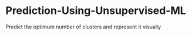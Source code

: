 # Prediction-Using-Unsupervised-ML
Predict the optimum number of clusters and represent it visually
